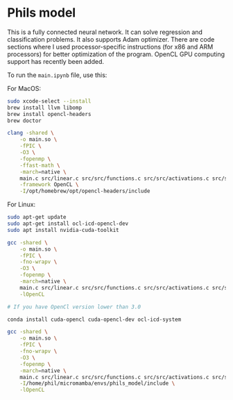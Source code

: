# Phils model

This is a fully connected neural network. It can solve regression and classification problems. It also supports Adam optimizer. There are code sections where I used processor-specific instructions (for x86 and ARM processors) for better optimization of the program. OpenCL GPU computing support has recently been added.

To run the `main.ipynb` file, use this:

For MacOS:

```sh
sudo xcode-select --install
brew install llvm libomp
brew install opencl-headers
brew doctor

clang -shared \
    -o main.so \
    -fPIC \
    -O3 \
    -fopenmp \
    -ffast-math \
    -march=native \
    main.c src/linear.c src/src/functions.c src/src/activations.c src/src/loss.c src/src/init.c src/src/json.c src/src/adam.c src/src/forward.c src/src/backward.c src/src/logger.c src/src/predict.c \
    -framework OpenCL \
    -I/opt/homebrew/opt/opencl-headers/include
```

For Linux:

```sh
sudo apt-get update
sudo apt-get install ocl-icd-opencl-dev
sudo apt install nvidia-cuda-toolkit

gcc -shared \
    -o main.so \
    -fPIC \
    -fno-wrapv \
    -O3 \
    -fopenmp \
    -march=native \
    main.c src/linear.c src/src/functions.c src/src/activations.c src/src/loss.c src/src/init.c src/src/json.c src/src/adam.c src/src/forward.c src/src/backward.c src/src/logger.c src/src/predict.c \
    -lOpenCL

# If you have OpenCl version lower than 3.0

conda install cuda-opencl cuda-opencl-dev ocl-icd-system

gcc -shared \
    -o main.so \
    -fPIC \
    -fno-wrapv \
    -O3 \
    -fopenmp \
    -march=native \
    main.c src/linear.c src/src/functions.c src/src/activations.c src/src/loss.c src/src/init.c src/src/json.c src/src/adam.c src/src/forward.c src/src/backward.c src/src/logger.c src/src/predict.c \
    -I/home/phil/micromamba/envs/phils_model/include \
    -lOpenCL
```
